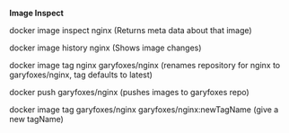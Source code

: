 
**Image Inspect**

docker image inspect nginx (Returns meta data about that image)

docker image history nginx (Shows image changes)

docker image tag nginx garyfoxes/nginx (renames repository for nginx to garyfoxes/nginx, tag defaults to latest)

docker push garyfoxes/nginx (pushes images to garyfoxes repo)

docker image tag garyfoxes/nginx  garyfoxes/nginx:newTagName (give a new tagName) 

